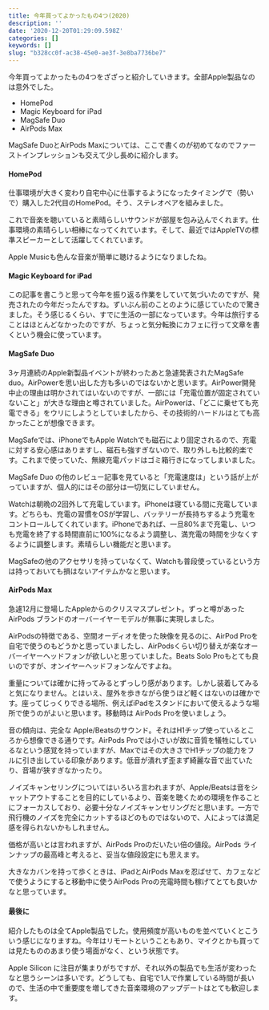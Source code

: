 ```yaml
---
title: 今年買ってよかったもの4つ(2020)
description: ''
date: '2020-12-20T01:29:09.598Z'
categories: []
keywords: []
slug: "b328cc0f-ac38-45e0-ae3f-3e8ba7736be7"
---
```

今年買ってよかったもの4つをざざっと紹介していきます。全部Apple製品なのは意外でした。

*   HomePod
*   Magic Keyboard for iPad
*   MagSafe Duo
*   AirPods Max

MagSafe DuoとAirPods Maxについては、ここで書くのが初めてなのでファーストインプレッションも交えて少し長めに紹介します。

#### HomePod

仕事環境が大きく変わり自宅中心に仕事するようになったタイミングで（勢いで）購入した2代目のHomePod。そう、ステレオペアを組みました。

これで音楽を聴いていると素晴らしいサウンドが部屋を包み込んでくれます。仕事環境の素晴らしい相棒になってくれています。そして、最近ではAppleTVの標準スピーカーとして活躍してくれています。

Apple Musicも色んな音楽が簡単に聴けるようになりましたね。

#### Magic Keyboard for iPad

この記事を書こうと思って今年を振り返る作業をしていて気づいたのですが、発売されたの今年だったんですね。ずいぶん前のことのように感じていたので驚きました。そう感じるくらい、すでに生活の一部になっています。今年は旅行することはほとんどなかったのですが、ちょっと気分転換にカフェに行って文章を書くという機会に使っています。

#### MagSafe Duo

3ヶ月連続のApple新製品イベントが終わったあと急遽発表されたMagSafe duo。AirPowerを思い出した方も多いのではないかと思います。AirPower開発中止の理由は明かされてはいないのですが、一部には「充電位置が固定されていないこと」が大きな理由と噂されていました。AirPowerは、「どこに乗せても充電できる」をウリにしようとしていましたから、その技術的ハードルはとても高かったことが想像できます。

MagSafeでは、iPhoneでもApple Watchでも磁石により固定されるので、充電に対する安心感はありますし、磁石も強すぎないので、取り外しも比較的楽です。これまで使っていた、無線充電パッドはゴミ箱行きになってしまいました。

MagSafe Duo の他のレビュー記事を見ていると「充電速度は」という話が上がっていますが、個人的にはその部分は一切気にしていません。

Watchは朝晩の2回外して充電しています。iPhoneは寝ている間に充電しています。どちらも、充電の習慣をOSが学習し、バッテリーが長持ちするよう充電をコントロールしてくれています。iPhoneであれば、一旦80%まで充電し、いつも充電を終了する時間直前に100%になるよう調整し、満充電の時間を少なくするように調整します。素晴らしい機能だと思います。

MagSafeの他のアクセサリを持っていなくて、Watchも普段使っているという方は持っておいても損はないアイテムかなと思います。

#### AirPods Max

急遽12月に登場したAppleからのクリスマスプレゼント。ずっと噂があった AirPods ブランドのオーバーイヤーモデルが無事に実現しました。

AirPodsの特徴である、空間オーディオを使った映像を見るのに、AirPod Proを自宅で使うのもどうかと思っていましたし、AirPodsくらい切り替えが楽なオーバーイヤーヘッドフォンが欲しいと思っていました。Beats Solo Proもとても良いのですが、オンイヤーヘッドフォンなんですよね。

重量については確かに持ってみるとずっしり感があります。しかし装着してみると気になりません。とはいえ、屋外を歩きながら使うほど軽くはないのは確かです。座ってじっくりできる場所、例えばiPadをスタンドにおいて使えるような場所で使うのがよいと思います。移動時は AirPods Proを使いましょう。

音の傾向は、完全な Apple/Beatsのサウンド。それはH1チップ使っているところから想像できる通りです。AirPods Proでは小さいが故に音質を犠牲にしているなという感覚を持っていますが、Maxではその大きさでH1チップの能力をフルに引き出している印象があります。低音が潰れず歪まず綺麗な音で出ていたり、音場が狭すぎなかったり。

ノイズキャンセリングについてはいろいろ言われますが、Apple/Beatsは音をシャットアウトすることを目的にしているより、音楽を聴くための環境を作ることにフォーカスしており、必要十分なノイズキャンセリングだと思います。一方で飛行機のノイズを完全にカットするほどのものではないので、人によっては満足感を得られないかもしれません。

価格が高いとは言われますが、AirPods Proのだいたい倍の値段。AirPods ラインナップの最高峰と考えると、妥当な値段設定にも思えます。

大きなカバンを持って歩くときは、iPadとAirPods Maxを忍ばせて、カフェなどで使うようにすると移動中に使うAirPods Proの充電時間も稼げてとても良いかなと思っています。

#### 最後に

紹介したものは全てApple製品でした。使用頻度が高いものを並べていくとこういう感じになりますね。今年はリモートということもあり、マイクとかも買っては見たもののあまり使う場面がなく、という状態です。

Apple Silicon に注目が集まりがちですが、それ以外の製品でも生活が変わったなと思うシーンは多いです。どうしても、自宅で1人で作業している時間が長いので、生活の中で重要度を増してきた音楽環境のアップデートはとても歓迎します。